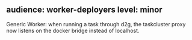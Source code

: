 audience: worker-deployers
level: minor
---
Generic Worker: when running a task through d2g, the taskcluster proxy now listens on the docker bridge instead of localhost.
